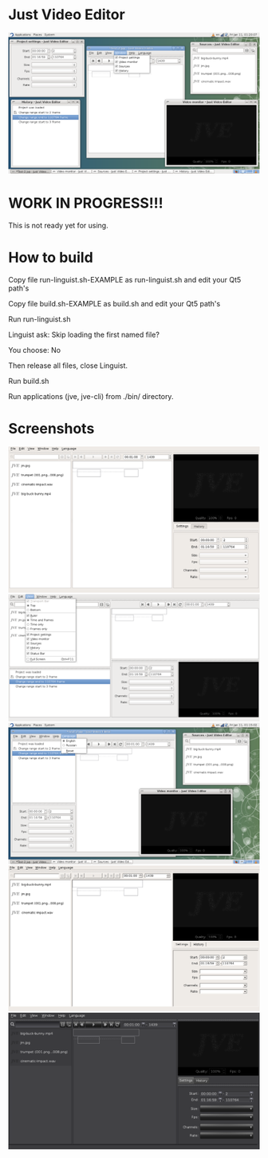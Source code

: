 # Just Video Editor

![jve screenshot](https://raw.githubusercontent.com/dp-lor/jve/master/images/jve-0.png)


# WORK IN PROGRESS!!!
This is not ready yet for using.


# How to build
Copy file run-linguist.sh-EXAMPLE as run-linguist.sh and edit your Qt5 path's

Copy file build.sh-EXAMPLE as build.sh and edit your Qt5 path's

Run run-linguist.sh

Linguist ask: Skip loading the first named file?

You choose: No

Then release all files, close Linguist.

Run build.sh

Run applications (jve, jve-cli) from ./bin/ directory.


# Screenshots

![jve screenshot](https://raw.githubusercontent.com/dp-lor/jve/master/images/jve-1.png)
![jve screenshot](https://raw.githubusercontent.com/dp-lor/jve/master/images/jve-2.png)
![jve screenshot](https://raw.githubusercontent.com/dp-lor/jve/master/images/jve-3.png)
![jve screenshot](https://raw.githubusercontent.com/dp-lor/jve/master/images/jve-4.png)
![jve screenshot](https://raw.githubusercontent.com/dp-lor/jve/master/images/jve-5.png)
